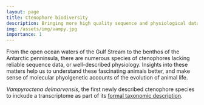```yaml
---
layout: page
title: Ctenophore biodiversity
description: Bringing more high quality sequence and physiological data to this unique phylum.
img: /assets/img/vampy.jpg
importance: 1
---
```


From the open ocean waters of the Gulf Stream to the benthos of the Antarctic penninsula, there are numerous species of ctenophores lacking reliable sequence data, or well-described physiology. Insights into these matters help us to understand these fascinating animals better, and make sense of molecular phyolgenetic accounts of the evolution of animal life.

<div class="row justify-content-sm-center">
    <div class="col-sm-8 mt-3 mt-md-0">
        <img class="img-fluid rounded z-depth-1" src="{{ '/assets/img/vampy.jpg' | relative_url }}" alt="" title="example image"/>
    </div>
</div>

<div class="caption">
	<i>Vampyroctena delmarvensis</i>, the first newly described ctenophore species to inckude a transcriptome as part of its <a href="https://rdcu.be/b3Z9y">formal taxonomic description</a>.
</div>
